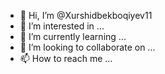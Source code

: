 - 👋 Hi, I’m @Xurshidbekboqiyev11
- 👀 I’m interested in ...
- 🌱 I’m currently learning ...
- 💞️ I’m looking to collaborate on ...
- 📫 How to reach me ...

<!---
Xurshidbekboqiyev11/Xurshidbekboqiyev11 is a ✨ special ✨ repository because its `README.md` (this file) appears on your GitHub profile.
You can click the Preview link to take a look at your changes.
---
